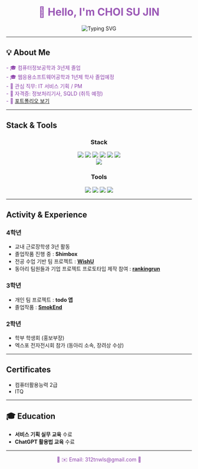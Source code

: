 <div align="center">

<h1 style="color: #9B59B6;">👋 Hello, I'm CHOI SU JIN </h1>
<!-- <h3 style="color: #8E44AD;">✨ Aspiring IT Planner | Passionate about User-Centered Design ✨</h3> -->

<p align="center">
  <img src="https://readme-typing-svg.demolab.com/?lines=Welcome+to+my+GitHub!&center=true&width=380&height=45&font=Quicksand&size=24&color=9B59B6" alt="Typing SVG" />
</p>

</div>

---

## 💡 About Me

<p style="color: #8E44AD;">
- 🎓 컴퓨터정보공학과 3년제 졸업 <br>
- 🎓 웹응용소프트웨어공학과 1년제 학사 졸업예정<br>
- 💼 관심 직무: IT 서비스 기획 / PM <br>
- 📄 자격증: 정보처리기사, SQLD (취득 예정)<br>
- 📝 <a href="https://www.notion.so/Home-2222fe845ed780daadfcdb372ec8cd43" target="_blank">포트폴리오 보기</a><br>

</p>

---

## Stack & Tools

<div align="center">

### Stack  
<img src="https://img.shields.io/badge/React-61DAFB?style=for-the-badge&logo=react&logoColor=black"/>
<img src="https://img.shields.io/badge/Flutter-02569B?style=for-the-badge&logo=flutter&logoColor=white"/>
<img src="https://img.shields.io/badge/React_Native-61DAFB?style=for-the-badge&logo=react&logoColor=black"/>
<img src="https://img.shields.io/badge/JavaScript-F7DF1E?style=for-the-badge&logo=javascript&logoColor=black"/>
<img src="https://img.shields.io/badge/HTML5-E34F26?style=for-the-badge&logo=html5&logoColor=white"/>
<img src="https://img.shields.io/badge/CSS3-1572B6?style=for-the-badge&logo=css3&logoColor=white"/>
<br/>
<img src="https://img.shields.io/badge/Python-3776AB?style=for-the-badge&logo=python&logoColor=white"/>

<br/>

### Tools  
<img src="https://img.shields.io/badge/GitHub-181717?style=for-the-badge&logo=github&logoColor=white"/>
<img src="https://img.shields.io/badge/Notion-000000?style=for-the-badge&logo=notion&logoColor=white"/>
<img src="https://img.shields.io/badge/Figma-F24E1E?style=for-the-badge&logo=figma&logoColor=white"/>
<img src="https://img.shields.io/badge/VSCode-007ACC?style=for-the-badge&logo=visualstudiocode&logoColor=white"/>

</div>

---

## Activity & Experience

### 4학년
- 교내 근로장학생 3년 활동
- 졸업작품 진행 중 : **Shimbox**
- 전공 수업 기반 팀 프로젝트 : [**WishU**](https://github.com/ChoiSuJin03/wishu_frontend.git)
- 동아리 팀원들과 기업 프로젝트 프로토타입 제작 참여 : [**rankingrun**](https://www.notion.so/2222fe845ed7816da511fc253171b4a8?source=copy_link)

### 3학년
- 개인 팀 프로젝트 : **todo 앱**
- 졸업작품 : [**SmokEnd**](https://github.com/ChoiSuJin03/SmokEnd.git)

### 2학년
- 학부 학생회 (홍보부장)
- 엑스포 전자전시회 참가 (동아리 소속, 장려상 수상)

---

## Certificates

- 컴퓨터활용능력 2급
- ITQ

---

## 🎓 Education

- **서비스 기획 실무 교육** 수료  
- **ChatGPT 활용법 교육** 수료

---

<p align="center" style="color: #8E44AD;">💜 ✉️ Email: 312tnwls@gmail.com 💜</p>
